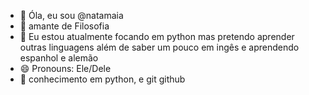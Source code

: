 - 👋 Óla, eu sou @natamaia
- 👀 amante de Filosofia 
- 🌱 Eu estou atualmente focando em python mas pretendo aprender outras linguagens além de saber um pouco em ingês e aprendendo espanhol e alemão 
- 😄 Pronouns: Ele/Dele
- 📖 conhecimento em python, e git github 
<!---
natamaia/natamaia is a ✨ special ✨ repository because its `README.md` (this file) appears on your GitHub profile.
You can click the Preview link to take a look at your changes.
--->
